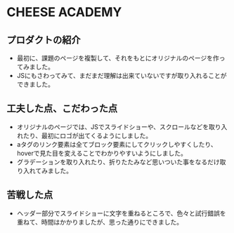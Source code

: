 # CHEESE ACADEMY

## プロダクトの紹介
- 最初に、課題のページを複製して、それをもとにオリジナルのページを作ってみました。
- JSにもさわってみて、まだまだ理解は出来ていないですが取り入れることができました。

## 工夫した点、こだわった点
- オリジナルのページでは、JSでスライドショーや、スクロールなどを取り入れたり、最初にロゴが出てくるようにしました。
- aタグのリンク要素は全てブロック要素にしてクリックしやすくしたり、hoverで見た目を変えることでわかりやすいようにしました。
- グラデーションを取り入れたり、折りたたみなど思いついた事をなるだけ取り入れてみました。

## 苦戦した点
- ヘッダー部分でスライドショーに文字を重ねるところで、色々と試行錯誤を重ねて、時間はかかりましたが、思った通りにできました。

